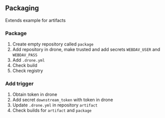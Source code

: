 ## Packaging

Extends example for artifacts

### Package

1. Create empty repository called `package`
1. Add repository in drone, make trusted and add secrets `WEBDAV_USER` and `WEBDAV_PASS`
1. Add `.drone.yml`
1. Check build
1. Check registry

### Add trigger

1. Obtain token in drone
1. Add secret `downstream_token` with token in drone
1. Update `.drone.yml` in repository `artifact`
1. Check builds for `artifact` and `package`
